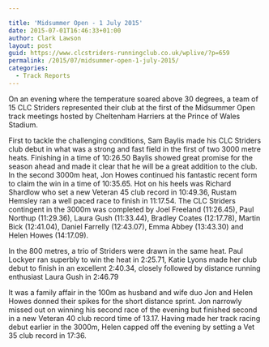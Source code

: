 ```yaml
---

title: 'Midsummer Open - 1 July 2015'
date: 2015-07-01T16:46:33+01:00
author: Clark Lawson
layout: post
guid: https://www.clcstriders-runningclub.co.uk/wplive/?p=659
permalink: /2015/07/midsummer-open-1-july-2015/
categories:
  - Track Reports
---
```

On an evening where the temperature soared above 30 degrees, a team of 15 CLC Striders represented their club at the first of the Midsummer Open track meetings hosted by Cheltenham Harriers at the Prince of Wales Stadium.<!--more-->

First to tackle the challenging conditions, Sam Baylis made his CLC Striders club debut in what was a strong and fast field in the first of two 3000 metre heats. Finishing in a time of 10:26.50 Baylis showed great promise for the season ahead and made it clear that he will be a great addition to the club. In the second 3000m heat, Jon Howes continued his fantastic recent form to claim the win in a time of 10:35.65. Hot on his heels was Richard Shardlow who set a new Veteran 45 club record in 10:49.36, Rustam Hemsley ran a well paced race to finish in 11:17.54. The CLC Striders contingent in the 3000m was completed by Joel Freeland (11:26.45), Paul Northup (11:29.36), Laura Gush (11:33.44), Bradley Coates (12:17.78), Martin Bick (12:41.04), Daniel Farrelly (12:43.07), Emma Abbey (13:43.30) and Helen Howes (14:17.09).

In the 800 metres, a trio of Striders were drawn in the same heat. Paul Lockyer ran superbly to win the heat in 2:25.71, Katie Lyons made her club debut to finish in an excellent 2:40.34, closely followed by distance running enthusiast Laura Gush in 2:46.79

It was a family affair in the 100m as husband and wife duo Jon and Helen Howes donned their spikes for the short distance sprint. Jon narrowly missed out on winning his second race of the evening but finished second in a new Veteran 40 club record time of 13.17. Having made her track racing debut earlier in the 3000m, Helen capped off the evening by setting a Vet 35 club record in 17:36.